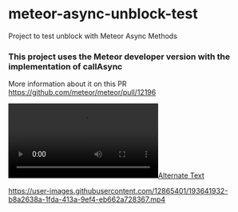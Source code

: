 # meteor-async-unblock-test
Project to test unblock with Meteor Async Methods

### This project uses the Meteor developer version with the implementation of callAsync

More information about it on this PR https://github.com/meteor/meteor/pull/12196 

[![Alternate Text](media/screencast.mp4)](media/screencast.mp4 "Link Title")


https://user-images.githubusercontent.com/12865401/193641932-b8a2638a-1fda-413a-9ef4-eb662a728367.mp4

